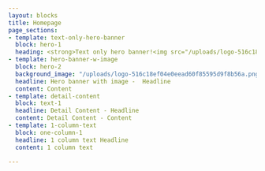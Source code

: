 ```yaml
---
layout: blocks
title: Homepage
page_sections:
- template: text-only-hero-banner
  block: hero-1
  heading: <strong>Text only hero banner!<img src="/uploads/logo-516c18ef04e0eead60f85595d9f8b56a.png"></strong>
- template: hero-banner-w-image
  block: hero-2
  background_image: "/uploads/logo-516c18ef04e0eead60f85595d9f8b56a.png"
  headline: Hero banner with image -  Headline
  content: Content
- template: detail-content
  block: text-1
  headline: Detail Content - Headline
  content: Detail Content - Content
- template: 1-column-text
  block: one-column-1
  headline: 1 column text Headline
  content: 1 column text

---
```

